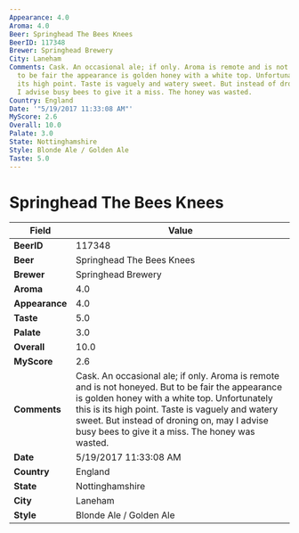 ```yaml
---
Appearance: 4.0
Aroma: 4.0
Beer: Springhead The Bees Knees
BeerID: 117348
Brewer: Springhead Brewery
City: Laneham
Comments: Cask. An occasional ale; if only. Aroma is remote and is not honeyed. But
  to be fair the appearance is golden honey with a white top. Unfortunately this is
  its high point. Taste is vaguely and watery sweet. But instead of droning on, may
  I advise busy bees to give it a miss. The honey was wasted.
Country: England
Date: '"5/19/2017 11:33:08 AM"'
MyScore: 2.6
Overall: 10.0
Palate: 3.0
State: Nottinghamshire
Style: Blonde Ale / Golden Ale
Taste: 5.0
---
```


# Springhead The Bees Knees

| Field         | Value |
|---------------|-------|
| **BeerID** | 117348 |
| **Beer** | Springhead The Bees Knees |
| **Brewer** | Springhead Brewery |
| **Aroma** | 4.0 |
| **Appearance** | 4.0 |
| **Taste** | 5.0 |
| **Palate** | 3.0 |
| **Overall** | 10.0 |
| **MyScore** | 2.6 |
| **Comments** | Cask. An occasional ale; if only. Aroma is remote and is not honeyed. But to be fair the appearance is golden honey with a white top. Unfortunately this is its high point. Taste is vaguely and watery sweet. But instead of droning on, may I advise busy bees to give it a miss. The honey was wasted. |
| **Date** | 5/19/2017 11:33:08 AM |
| **Country** | England |
| **State** | Nottinghamshire |
| **City** | Laneham |
| **Style** | Blonde Ale / Golden Ale |
